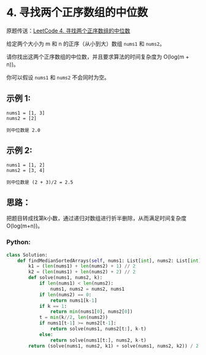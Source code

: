 # 4. 寻找两个正序数组的中位数
原题传送：[LeetCode 4. 寻找两个正序数组的中位数](https://leetcode-cn.com/problems/median-of-two-sorted-arrays/)

给定两个大小为 m 和 n 的正序（从小到大）数组 ```nums1``` 和 ```nums2```。

请你找出这两个正序数组的中位数，并且要求算法的时间复杂度为 O(log(m + n))。

你可以假设 ```nums1``` 和 ```nums2``` 不会同时为空。


## 示例 1:

```
nums1 = [1, 3]
nums2 = [2]

则中位数是 2.0
```

## 示例 2:

```
nums1 = [1, 2]
nums2 = [3, 4]

则中位数是 (2 + 3)/2 = 2.5
```

## 思路：
把题目转成找第k小数，通过递归对数组进行折半删除，从而满足时间复杂度 O(log(m+n))。

### Python:
```python
class Solution:
    def findMedianSortedArrays(self, nums1: List[int], nums2: List[int]) -> float:
        k1 = (len(nums1) + len(nums2) + 1) // 2
        k2 = (len(nums1) + len(nums2) + 2) // 2
        def solve(nums1, nums2, k):
            if len(nums1) < len(nums2):
                nums1, nums2 = nums2, nums1
            if len(nums2) == 0:
                return nums1[k-1]
            if k == 1:
                return min(nums1[0], nums2[0])
            t = min(k//2, len(nums2))
            if nums1[t-1] >= nums2[t-1]:
                return solve(nums1, nums2[t:], k-t)
            else:
                return solve(nums1[t:], nums2, k-t)
        return (solve(nums1, nums2, k1) + solve(nums1, nums2, k2)) / 2
```

